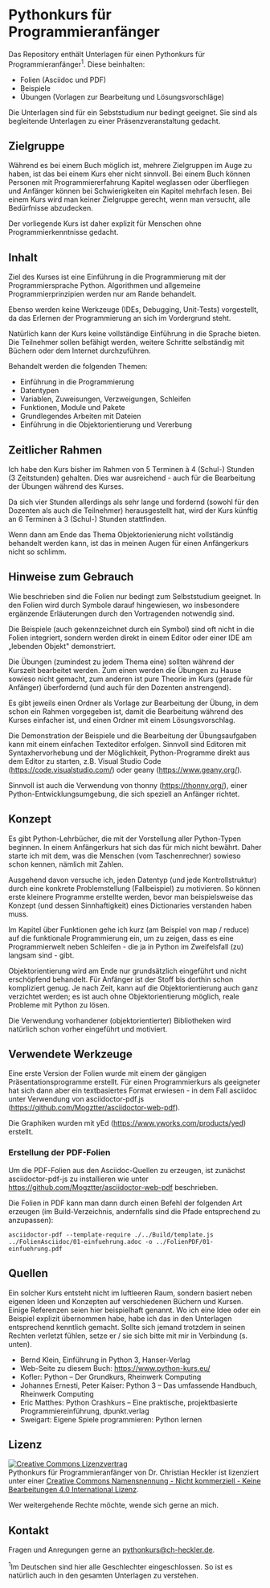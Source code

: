 # Pythonkurs für Programmieranfänger

Das Repository enthält Unterlagen für einen Pythonkurs für Programmieranfänger<sup>1</sup>. Diese beinhalten:

* Folien (Asciidoc und PDF)
* Beispiele
* Übungen (Vorlagen zur Bearbeitung und Lösungsvorschläge)

Die Unterlagen sind für ein Sebststudium nur bedingt geeignet. 
Sie sind als begleitende Unterlagen zu einer Präsenzveranstaltung gedacht.

## Zielgruppe

Während es bei einem Buch möglich ist, mehrere Zielgruppen im Auge zu haben, ist das bei einem Kurs eher nicht sinnvoll. Bei einem Buch können Personen mit Programmiererfahrung Kapitel weglassen oder überfliegen und Anfänger können bei Schwierigkeiten ein Kapitel mehrfach lesen. Bei einem Kurs wird man keiner Zielgruppe gerecht, wenn man versucht, alle Bedürfnisse abzudecken.

Der vorliegende Kurs ist daher explizit für Menschen ohne Programmierkenntnisse gedacht.

## Inhalt

Ziel des Kurses ist eine Einführung in die Programmierung mit der Programmiersprache Python. Algorithmen und allgemeine Programmierprinzipien werden nur am Rande behandelt.

Ebenso werden keine Werkzeuge (IDEs, Debugging, Unit-Tests) vorgestellt, da das Erlernen der Programmierung an sich im Vordergrund steht.

Natürlich kann der Kurs keine vollständige Einführung in die Sprache bieten. Die Teilnehmer sollen befähigt werden, weitere Schritte selbständig mit Büchern oder dem Internet durchzuführen.

Behandelt werden die folgenden Themen:
* Einführung in die Programmierung
* Datentypen
* Variablen, Zuweisungen, Verzweigungen, Schleifen
* Funktionen, Module und Pakete
* Grundlegendes Arbeiten mit Dateien
* Einführung in die Objektorientierung und Vererbung


## Zeitlicher Rahmen

Ich habe den Kurs bisher im Rahmen von 5 Terminen à 4 (Schul-) Stunden (3 Zeitstunden) gehalten. Dies war ausreichend - auch für die Bearbeitung der Übungen während des Kurses.

Da sich vier Stunden allerdings als sehr lange und fordernd (sowohl für den Dozenten als auch die Teilnehmer) herausgestellt hat, wird der Kurs künftig an 6 Terminen à 3 (Schul-) Stunden stattfinden.

Wenn dann am Ende das Thema Objektorienierung nicht vollständig behandelt werden kann, ist das in meinen Augen für einen Anfängerkurs nicht so schlimm.


## Hinweise zum Gebrauch

Wie beschrieben sind die Folien nur bedingt zum Selbststudium geeignet. In den Folien wird durch Symbole darauf hingewiesen, wo insbesondere ergänzende Erläuterungen durch den Vortragenden notwendig sind.

Die Beispiele (auch gekennzeichnet durch ein Symbol) sind oft nicht in die Folien integriert, sondern werden direkt in einem Editor oder einer IDE am „lebenden Objekt" demonstriert.

Die Übungen (zumindest zu jedem Thema eine) sollten während der Kurszeit bearbeitet werden. Zum einen werden die Übungen zu Hause sowieso nicht gemacht, zum anderen ist pure Theorie im Kurs (gerade für Anfänger) überfordernd (und auch für den Dozenten anstrengend).

Es gibt jeweils einen Ordner als Vorlage zur Bearbeitung der Übung, in dem schon ein Rahmen vorgegeben ist, damit die Bearbeitung während des Kurses einfacher ist, und einen Ordner mit einem Lösungsvorschlag.

Die Demonstration der Beispiele und die Bearbeitung der Übungsaufgaben kann mit einem einfachen Texteditor erfolgen. Sinnvoll sind Editoren mit Syntaxhervorhebung und der Möglichkeit, Python-Programme direkt aus dem Editor zu starten, z.B. Visual Studio Code (https://code.visualstudio.com/) oder geany (https://www.geany.org/).

Sinnvoll ist auch die Verwendung von thonny (https://thonny.org/), einer Python-Entwicklungsumgebung, die sich speziell an Anfänger richtet.

## Konzept

Es gibt Python-Lehrbücher, die mit der Vorstellung aller Python-Typen beginnen. In einem Anfängerkurs hat sich das für mich nicht bewährt. Daher starte ich mit dem, was die Menschen (vom Taschenrechner) sowieso schon kennen, nämlich mit Zahlen.

Ausgehend davon versuche ich, jeden Datentyp (und jede Kontrollstruktur) durch eine konkrete Problemstellung (Fallbeispiel) zu motivieren. So können erste kleinere Programme erstellte werden, bevor man beispielsweise das Konzept (und dessen Sinnhaftigkeit) eines Dictionaries verstanden haben muss.

Im Kapitel über Funktionen gehe ich kurz (am Beispiel von map / reduce) auf die funktionale Programmierung ein, um zu zeigen, dass es eine Programmierwelt neben Schleifen - die ja in Python im Zweifelsfall (zu) langsam sind - gibt.

Objektorientierung wird am Ende nur grundsätzlich eingeführt und nicht erschöpfend behandelt. Für Anfänger ist der Stoff bis dorthin schon kompliziert genug. Je nach Zeit, kann auf die Objektorientierung auch ganz verzichtet werden; es ist auch ohne Objektorientierung möglich, reale Probleme mit Python zu lösen.

Die Verwendung vorhandener (objektorientierter) Bibliotheken wird natürlich schon vorher eingeführt und motiviert.

## Verwendete Werkzeuge

Eine erste Version der Folien wurde mit einem der gängigen Präsentationsprogramme erstellt. Für einen Programmierkurs als geeigneter hat sich dann aber ein textbasiertes Format erwiesen - in dem Fall asciidoc unter Verwendung von asciidoctor-pdf.js (https://github.com/Mogztter/asciidoctor-web-pdf). 

Die Graphiken wurden mit yEd (https://www.yworks.com/products/yed) erstellt.

### Erstellung der PDF-Folien

Um die PDF-Folien aus den Asciidoc-Quellen zu erzeugen, ist zunächst asciidoctor-pdf-js zu installieren wie unter https://github.com/Mogztter/asciidoctor-web-pdf beschrieben.

Die Folien in PDF kann man dann durch einen Befehl der folgenden Art erzeugen (im Build-Verzeichnis, andernfalls sind die Pfade entsprechend zu anzupassen):

`asciidoctor-pdf --template-require ./../Build/template.js ../FolienAsciidoc/01-einfuehrung.adoc -o ../FolienPDF/01-einfuehrung.pdf`

## Quellen

Ein solcher Kurs entsteht nicht im luftleeren Raum, sondern basiert neben eigenen Ideen und Konzepten auf verschiedenen Büchern und Kursen. Einige Referenzen seien hier beispielhaft genannt. Wo ich eine Idee oder ein Beispiel explizit übernommen habe, habe ich das in den Unterlagen entsprechend kenntlich gemacht. Sollte sich jemand trotzdem in seinen Rechten verletzt fühlen, setze er / sie sich bitte mit mir in Verbindung (s. unten).

* Bernd Klein, Einführung in Python 3, Hanser-Verlag
* Web-Seite zu diesem Buch: https://www.python-kurs.eu/
* Kofler: Python – Der Grundkurs, Rheinwerk Computing
* Johannes Ernesti, Peter Kaiser: Python 3 – Das umfassende Handbuch, Rheinwerk Computing
* Eric Matthes: Python Crashkurs – Eine praktische, projektbasierte Programmiereinführung, dpunkt.verlag
* Sweigart: Eigene Spiele programmieren: Python lernen


## Lizenz
<a rel="license" href="http://creativecommons.org/licenses/by-nc-nd/4.0/"><img alt="Creative Commons Lizenzvertrag" style="border-width:0" src="https://i.creativecommons.org/l/by-nc-nd/4.0/88x31.png" /></a><br /><span xmlns:dct="http://purl.org/dc/terms/" property="dct:title">Pythonkurs für Programmieranfänger</span> von <span xmlns:cc="http://creativecommons.org/ns#" property="cc:attributionName">Dr. Christian Heckler</span> ist lizenziert unter einer <a rel="license" href="http://creativecommons.org/licenses/by-nc-nd/4.0/">Creative Commons Namensnennung - Nicht kommerziell - Keine Bearbeitungen 4.0 International Lizenz</a>.

Wer weitergehende Rechte möchte, wende sich gerne an mich.

## Kontakt
Fragen und Anregungen gerne an pythonkurs@ch-heckler.de.


<sup>1</sup>Im Deutschen sind hier alle Geschlechter eingeschlossen. So ist es natürlich auch in den gesamten Unterlagen zu verstehen.